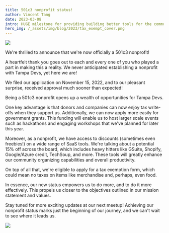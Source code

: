 ```yaml
---
title: 501c3 nonprofit status!
author: Vincent Tang
date: 2023-03-08
intro: HUGE milestone for providing building better tools for the community
hero_img: /_assets/img/blog/2023/tax_exempt_cover.png
---
```


![](/_assets/img/blog/2023/tax_exempt_irs.png)

We're thrilled to announce that we're now officially a 501c3 nonprofit!

A heartfelt thank you goes out to each and every one of you who played a part in making this a reality. We never anticipated establishing a nonprofit with Tampa Devs, yet here we are!

We filed our application on November 15, 2022, and to our pleasant surprise, received approval much sooner than expected!

Being a 501c3 nonprofit opens up a wealth of opportunities for Tampa Devs.

One key advantage is that donors and companies can now enjoy tax write-offs when they support us. Additionally, we can now apply more easily for government grants. This funding will enable us to host larger scale events such as hackathons and engaging workshops that we've planned for later this year.

Moreover, as a nonprofit, we have access to discounts (sometimes even freebies!) on a wide range of SaaS tools. We're talking about a potential 15% off across the board, which includes heavy hitters like GSuite, Shopify, Google/Azure credit, TechSoup, and more. These tools will greatly enhance our community organizing capabilities and overall productivity.

On top of all that, we're eligible to apply for a tax exemption form, which could mean no taxes on items like merchandise and, perhaps, even food.

In essence, our new status empowers us to do more, and to do it more effectively. This propels us closer to the objectives outlined in our mission statement and values.

Stay tuned for more exciting updates at our next meetup! Achieving our nonprofit status marks just the beginning of our journey, and we can't wait to see where it leads us.

![](/_assets/img/blog/2023/ourvision_ourimpact.png)
